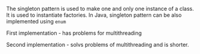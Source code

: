 The singleton pattern is used to make one and only one instance of a class. It is used to instantiate factories. In Java, singleton pattern can be also implemented using `enum`



First implementation - has problems for multithreading

Second implementation - solvs problems of multithreading and is shorter.
